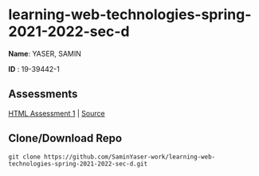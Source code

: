 # learning-web-technologies-spring-2021-2022-sec-d

**Name**: YASER, SAMIN

**ID**  : 19-39442-1

## Assessments
[HTML Assessment 1](https://saminyaser-work.github.io/learning-web-technologies-spring-2021-2022-sec-d/MID_LAB_TASK_02_HTML/assessment1_page1.html) | [Source](https://github.com/SaminYaser-work/learning-web-technologies-spring-2021-2022-sec-d/tree/master/MID_LAB_TASK_02_HTML)

## Clone/Download Repo

```
git clone https://github.com/SaminYaser-work/learning-web-technologies-spring-2021-2022-sec-d.git
```
